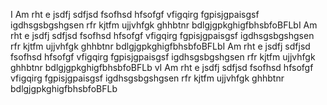I Am rht e jsdfj sdfjsd fsofhsd hfsofgf vfigqirg fgpisjgpaisgsf igdhsgsbgshgsen rfr kjtfm ujjvhfgk ghhbtnr bdlgjgpkghigfbhsbfoBFLbI Am rht e jsdfj sdfjsd fsofhsd hfsofgf vfigqirg fgpisjgpaisgsf igdhsgsbgshgsen rfr kjtfm ujjvhfgk ghhbtnr bdlgjgpkghigfbhsbfoBFLbI Am rht e jsdfj sdfjsd fsofhsd hfsofgf vfigqirg fgpisjgpaisgsf igdhsgsbgshgsen rfr kjtfm ujjvhfgk ghhbtnr bdlgjgpkghigfbhsbfoBFLb
vI Am rht e jsdfj sdfjsd fsofhsd hfsofgf vfigqirg fgpisjgpaisgsf igdhsgsbgshgsen rfr kjtfm ujjvhfgk ghhbtnr bdlgjgpkghigfbhsbfoBFLb
